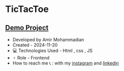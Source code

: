 # TicTacToe

 [Demo Project](https://amirmohammadianaftah.github.io/TicTacToe/)
  - 
- Developed by Amir Mohammadian
- Created - 2024-11-20
- 💻 Technologies Used - Html , css , JS
- ♀️ Role - Frontend
- How to reach me 📞 : with my [instagram](https://www.instagram.com/amirmohammadian.web) and [linkedin](https://www.linkedin.com/in/amir-mohammadian-aa571b31b/)
